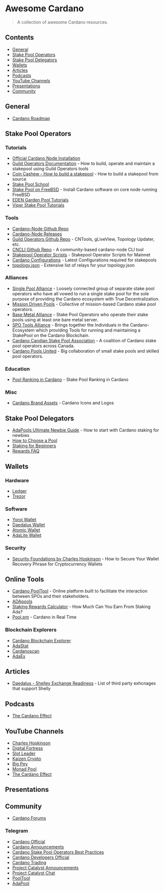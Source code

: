 # Awesome Cardano

> A collection of awesome Cardano resources.

## Contents
* [General](#general)
* [Stake Pool Operators](#stake-pool-operators)
* [Stake Pool Delegators](#stake-pool-delegators)
* [Wallets](#wallets)
* [Articles](#articles)
* [Podcasts](#podcasts)
* [YouTube Channels](#youtube)
* [Presentations](#presentations)
* [Community](#community)

## General
* [Cardano Roadmap](https://roadmap.cardano.org/en/)

## Stake Pool Operators
### Tutorials
* [Official Cardano Node Installation](https://docs.cardano.org/projects/cardano-node/en/latest/index.html)
* [Guild Operators Documentation](https://cardano-community.github.io/guild-operators/) - How to build, operate and maintain a stakepool using Guild Operators tools
* [Coin Cashew - How to build a stakepool](https://www.coincashew.com/coins/overview-ada/guide-how-to-build-a-haskell-stakepool-node) - How to build a stakepool from source
* [Stake Pool School](https://cardano-foundation.gitbook.io/stake-pool-course/)
* [Stake Pool on FreeBSD](https://joachimlindback.gitbook.io/kalix-pool/) - Install Cardano software on core node running FreeBSD
* [EDEN Garden Pool Tutorials](https://www.youtube.com/c/EDENGardenPool/videos)
* [Viper Stake Pool Tutorials](https://www.youtube.com/channel/UCs1LxJFihn45CkGSdLGHQgw/videos)

### Tools
* [Cardano-Node Github Repo](https://github.com/input-output-hk/cardano-node)
* [Cardano-Node Releases](https://github.com/input-output-hk/cardano-node/releases)
* [Guild Operators Github Repo](https://github.com/cardano-community/guild-operators) - CNTools, gLiveView, Topology Updater, etc.
* [CNCLI Github Repo](https://github.com/AndrewWestberg/cncli) - A community-based cardano-node CLI tool
* [Stakepool Operator Scripts](https://github.com/gitmachtl/scripts/tree/master/cardano/mainnet) - Stakepool Operator Scripts for Mainnet
* [Cardano Configurations](https://hydra.iohk.io/job/Cardano/cardano-node/cardano-deployment/latest-finished/download/1/index.html) - Latest Configurations required for stakepools
* [topology.json](https://explorer.mainnet.cardano.org/relays/topology.json) - Extensive list of relays for your topology.json

### Alliances
* [Single Pool Alliance](https://singlepoolalliance.net/index.html) - Loosely connected group of separate stake pool operators who have all vowed to run a single stake pool for the sole purpose of providing the Cardano ecosystem with True Decentralization.
* [Mission Driven Pools](https://missiondrivenpools.org/) - Collective of mission-based Cardano stake pool operators.
* [Base Metal Alliance](https://cardanobaremetal.com/) - Stake Pool Operators who operate their stake pools using at least one bare metal server.
* [SPO Tools Alliance](https://github.com/gitmachtl/StakePool-Operator-Tools-Alliance) - Brings together the Individuals in the Cardano-Ecosystem which providing Tools for running and maintaining a StakePool on the Cardano Blockchain.
* [Cardano Candian Stake Pool Association](https://ccspa.ca/) - A coalition of Cardano stake pool operators across Canada.
* [Cardano Pools United](https://www.cpoolsunited.com/) - Big collaboration of small stake pools and skilled pool operators.

### Education
* [Pool Ranking in Cardano](https://hydra.iohk.io/job/Cardano/cardano-ledger-specs/specs.pool-ranking/latest/download-by-type/doc-pdf/pool-ranking) - Stake Pool Ranking in Cardano

### Misc
* [Cardano Brand Assets](https://cardano.org/brand-assets/) - Cardano Icons and Logos

## Stake Pool Delegators
* [AdaPools Ultimate Newbie Guide](https://static.adapools.org/docs/newbie-ultimate-guide.pdf) - How to start with Cardano
staking for newbies
* [How to Choose a Pool](https://viperstaking.com/ada-pools/choosing-a-pool/)
* [Staking for Beginners](https://medium.com/cardanorss/staking-for-beginners-a-step-by-step-guide-6dda110b2454)
* [Rewards FAQ](https://cardano-community.github.io/support-faq/#/rewards)

## Wallets
### Hardware
* [Ledger](https://www.ledger.com/cardano-wallet)
* [Trezor](https://trezor.io/)

### Software
* [Yoroi Wallet](https://yoroi-wallet.com/)
* [Daedalus Wallet](https://daedaluswallet.io/)
* [Atomic Wallet](https://atomicwallet.io/)
* [AdaLite Wallet](https://adawallet.io/)

### Security
* [Security Foundations by Charles Hoskinson](https://www.youtube.com/watch?v=fqrAzBAi64c) - How to Secure Your Wallet Recovery Phrase for Cryptocurrency Wallets

## Online Tools
* [Cardano PoolTool](https://pooltool.io/) - Online platform built to facilitate the interaction between SPOs and their stakeholders.
* [ADApools](https://adapools.org/)
* [Staking Rewards Calculator](https://cardano.org/calculator/?calculator=delegator) - How Much Can You Earn From Staking Ada?
* [Pool.pm](https://pool.pm/) - Cardano in Real Time

### Blockchain Explorers
* [Cardano Blockchain Explorer](https://explorer.cardano.org/en)
* [AdaStat](https://adastat.net/)
* [Cardanoscan](https://cardanoscan.io/)
* [AdaEx](https://adaex.org/)

## Articles
* [Daedalus - Shelley Exchange Readiness](https://iohk.zendesk.com/hc/en-us/articles/900001924566-Shelley-readiness-of-third-parties) - List of third party exhcnages that support Shelly

## Podcasts
* [The Cardano Effect](https://thecardanoeffect.libsyn.com/)

## YouTube Channels
* [Charles Hoskinson](https://www.youtube.com/c/DigitalFortress/videos)
* [Digital Fortress](https://www.youtube.com/c/DigitalFortress/videos)
* [Slot Leader](https://www.youtube.com/c/SlotLeader/videos)
* [Kaizen Crypto](https://www.youtube.com/c/KaizenCrypto/videos)
* [Big Pey](https://www.youtube.com/c/bigpey/videos)
* [Monad Pool](https://www.youtube.com/channel/UCZY2QuKGKWgDe1e8hxEmlBQ/videos)
* [The Cardano Effect](https://www.youtube.com/c/TheCardanoEffect/videos)

## Presentations

## Community
* [Cardano Forums](https://forum.cardano.org/)

### Telegram
* [Cardano Official](https://t.me/Cardano)
* [Cardano Announcements](https://t.me/CardanoAnnouncements)
* [Cardano Stake Pool Operators Best Practices](https://t.me/CardanoStakePoolWorkgroup)
* [Cardano Developers Official](https://t.me/CardanoDevelopersOfficial)
* [Cardano Trading](https://t.me/CardanoTradingOfficial)
* [Project Catalyst Announcements](https://t.me/cardanocatalyst)
* [Project Catalyst Chat](https://t.me/ProjectCatalystChat)
* [PoolTool](https://t.me/pooltool)
* [AdaPool](https://t.me/adapools_ops)
